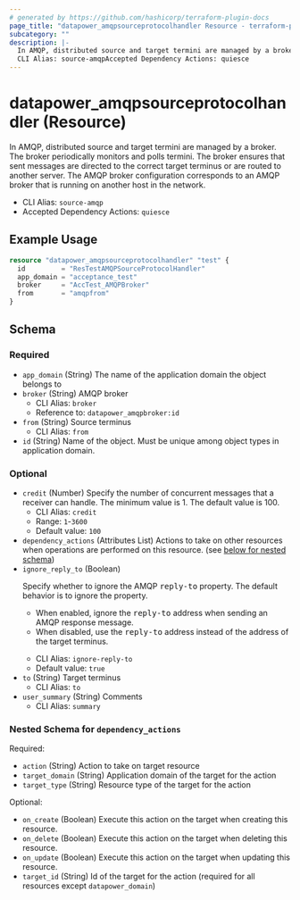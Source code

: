 ```yaml
---
# generated by https://github.com/hashicorp/terraform-plugin-docs
page_title: "datapower_amqpsourceprotocolhandler Resource - terraform-provider-datapower"
subcategory: ""
description: |-
  In AMQP, distributed source and target termini are managed by a broker. The broker periodically monitors and polls termini. The broker ensures that sent messages are directed to the correct target terminus or are routed to another server. The AMQP broker configuration corresponds to an AMQP broker that is running on another host in the network.
  CLI Alias: source-amqpAccepted Dependency Actions: quiesce
---
```


# datapower_amqpsourceprotocolhandler (Resource)

In AMQP, distributed source and target termini are managed by a broker. The broker periodically monitors and polls termini. The broker ensures that sent messages are directed to the correct target terminus or are routed to another server. The AMQP broker configuration corresponds to an AMQP broker that is running on another host in the network.
  - CLI Alias: `source-amqp`
  - Accepted Dependency Actions: `quiesce`

## Example Usage

```terraform
resource "datapower_amqpsourceprotocolhandler" "test" {
  id         = "ResTestAMQPSourceProtocolHandler"
  app_domain = "acceptance_test"
  broker     = "AccTest_AMQPBroker"
  from       = "amqpfrom"
}
```

<!-- schema generated by tfplugindocs -->
## Schema

### Required

- `app_domain` (String) The name of the application domain the object belongs to
- `broker` (String) AMQP broker
  - CLI Alias: `broker`
  - Reference to: `datapower_amqpbroker:id`
- `from` (String) Source terminus
  - CLI Alias: `from`
- `id` (String) Name of the object. Must be unique among object types in application domain.

### Optional

- `credit` (Number) Specify the number of concurrent messages that a receiver can handle. The minimum value is 1. The default value is 100.
  - CLI Alias: `credit`
  - Range: `1`-`3600`
  - Default value: `100`
- `dependency_actions` (Attributes List) Actions to take on other resources when operations are performed on this resource. (see [below for nested schema](#nestedatt--dependency_actions))
- `ignore_reply_to` (Boolean) <p>Specify whether to ignore the AMQP <tt>reply-to</tt> property. The default behavior is to ignore the property. <ul><li>When enabled, ignore the <tt>reply-to</tt> address when sending an AMQP response message.</li><li>When disabled, use the <tt>reply-to</tt> address instead of the address of the target terminus.</li></ul></p>
  - CLI Alias: `ignore-reply-to`
  - Default value: `true`
- `to` (String) Target terminus
  - CLI Alias: `to`
- `user_summary` (String) Comments
  - CLI Alias: `summary`

<a id="nestedatt--dependency_actions"></a>
### Nested Schema for `dependency_actions`

Required:

- `action` (String) Action to take on target resource
- `target_domain` (String) Application domain of the target for the action
- `target_type` (String) Resource type of the target for the action

Optional:

- `on_create` (Boolean) Execute this action on the target when creating this resource.
- `on_delete` (Boolean) Execute this action on the target when deleting this resource.
- `on_update` (Boolean) Execute this action on the target when updating this resource.
- `target_id` (String) Id of the target for the action (required for all resources except `datapower_domain`)
